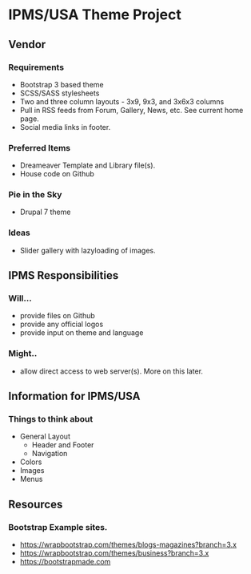 # IPMS/USA Theme Project

## Vendor
### Requirements
* Bootstrap 3 based theme
* SCSS/SASS stylesheets
* Two and three column layouts - 3x9, 9x3, and 3x6x3 columns
* Pull in RSS feeds from Forum, Gallery, News, etc.  See current home page.
* Social media links in footer.

### Preferred Items
* Dreameaver Template and Library file(s).
* House code on Github

### Pie in the Sky
* Drupal 7 theme

### Ideas
* Slider gallery with lazyloading of images.

## IPMS Responsibilities
### Will...
* provide files on Github
* provide any official logos
* provide input on theme and language

### Might..
* allow direct access to web server(s). More on this later.

## Information for IPMS/USA
### Things to think about
* General Layout
  * Header and Footer
  * Navigation
* Colors
* Images
* Menus

## Resources
### Bootstrap Example sites.
* https://wrapbootstrap.com/themes/blogs-magazines?branch=3.x
* https://wrapbootstrap.com/themes/business?branch=3.x
* https://bootstrapmade.com
